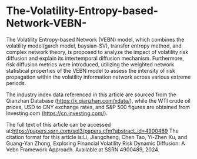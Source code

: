 # The-Volatility-Entropy-based-Network-VEBN-
The Volatility Entropy-based Network (VEBN) model, which combines the volatility model(garch model, baysian-SV), transfer entropy method, and complex network theory, is proposed to analyze the impact of volatility risk diffusion and explain its intertemporal diffusion mechanism.
Furthermore, risk diffusion metrics were introduced, utilizing the weighted network statistical properties of the VEBN model to assess the intensity of risk propagation within the volatility information network across various extreme periods. 

The industry index data referenced in this article are sourced from the Qianzhan Database (https://x.qianzhan.com/xdata/), while the WTI crude oil prices, USD to CNY exchange rates, and S&P 500 figures are obtained from Investing.com (https://cn.investing.com/).

The full text of this article can be accessed at:https://papers.ssrn.com/sol3/papers.cfm?abstract_id=4900489
The citation format for this article is:Li, Jiangcheng, Chen Tao, Yi-Zhen Xu, and Guang-Yan Zhong, Exploring Financial Volatility Risk Dynamic Diffusion: A Vebn Framework Approach. Available at SSRN 4900489, 2024.

